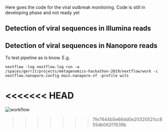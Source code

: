 Here goes the code for the viral outbreak monitoring. Code is still in developing phase and not ready yet

## Detection of viral sequences in Illumina reads

## Detection of viral sequences in Nanopore reads

To test pipeline as is know. E.g.

```
nextflow -log nextflow.log run -w /spaces/gerrit/projects/metagenomics-hackathon-2019/nextflow/work -c nextflow.nanopore.config main.nanapore.nf -profile wits
```

<<<<<<< HEAD
=======
![workflow](https://raw.githubusercontent.com/h3abionet/h3ameta/master/viraldetect/main.nanapore.png "Workflow")



>>>>>>> 7fe7644b5e66dd0e20320521cc855db062f7639b
